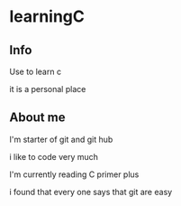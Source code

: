 learningC
=

Info
-
Use to learn c

it is a personal place

About me
-
I'm starter of git and git hub

i like to code very much

I'm currently reading C primer plus

i found that every one says that git are easy
